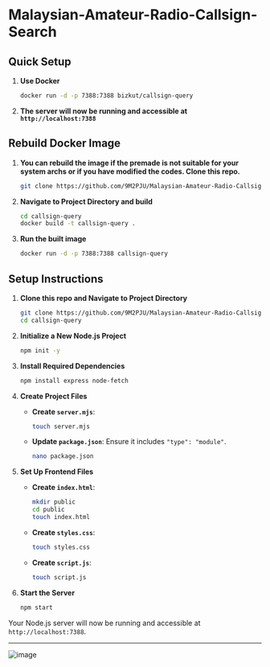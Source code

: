 # Malaysian-Amateur-Radio-Callsign-Search

## Quick Setup

1. **Use Docker**
   ```bash
   docker run -d -p 7388:7388 bizkut/callsign-query
   ```

2. **The server will now be running and accessible at `http://localhost:7388`**

## Rebuild Docker Image

1. **You can rebuild the image if the premade is not suitable for your system archs or if you have modified the codes. Clone this repo.**
   ```bash
   git clone https://github.com/9M2PJU/Malaysian-Amateur-Radio-Callsign-Search.git callsign-query
   ```

2. **Navigate to Project Directory and build**
   ```bash
   cd callsign-query
   docker build -t callsign-query .
   ```

1. **Run the built image**
   ```bash
   docker run -d -p 7388:7388 callsign-query
   ```

## Setup Instructions

1. **Clone this repo and Navigate to Project Directory**
   ```bash
   git clone https://github.com/9M2PJU/Malaysian-Amateur-Radio-Callsign-Search.git callsign-query
   cd callsign-query
   ```

2. **Initialize a New Node.js Project**
   ```bash
   npm init -y
   ```

3. **Install Required Dependencies**
   ```bash
   npm install express node-fetch
   ```

4. **Create Project Files**
   - **Create `server.mjs`**: 
     ```bash
     touch server.mjs
     ```
   - **Update `package.json`**: Ensure it includes `"type": "module"`.
     ```bash
     nano package.json
     ```

5. **Set Up Frontend Files**
   - **Create `index.html`**: 
     ```bash
     mkdir public
     cd public
     touch index.html
     ```
   - **Create `styles.css`**:
     ```bash
     touch styles.css
     ```
   - **Create `script.js`**:
     ```bash
     touch script.js
     ```

6. **Start the Server**
   ```bash
   npm start
   ```

Your Node.js server will now be running and accessible at `http://localhost:7388`.

---



![image](https://github.com/user-attachments/assets/ad47a784-8245-4e92-9cb8-2bbe6c3db120)


